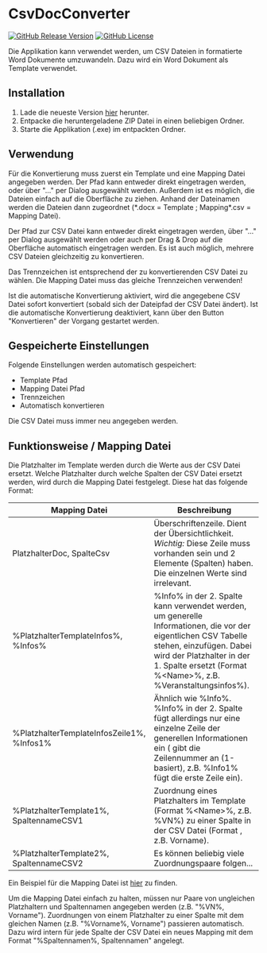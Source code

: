﻿
# CsvDocConverter

[![GitHub Release Version](https://img.shields.io/github/v/release/M1S2/CsvDocConverter)](https://github.com/M1S2/CsvDocConverter/releases/latest)
[![GitHub License](https://img.shields.io/github/license/M1S2/CsvDocConverter)](LICENSE.md)

Die Applikation kann verwendet werden, um CSV Dateien in formatierte Word Dokumente umzuwandeln. Dazu wird ein Word Dokument als Template verwendet.

## Installation

1. Lade die neueste Version [hier](https://github.com/M1S2/CsvDocConverter/releases/latest) herunter.
2. Entpacke die heruntergeladene ZIP Datei in einen beliebigen Ordner.
3. Starte die Applikation (.exe) im entpackten Ordner.

## Verwendung

Für die Konvertierung muss zuerst ein Template und eine Mapping Datei angegeben werden. Der Pfad kann entweder direkt eingetragen werden, oder über "..." per Dialog ausgewählt werden.
Außerdem ist es möglich, die Dateien einfach auf die Oberfläche zu ziehen. Anhand der Dateinamen werden die Dateien dann zugeordnet (\*.docx = Template ; Mapping\*.csv = Mapping Datei).

Der Pfad zur CSV Datei kann entweder direkt eingetragen werden, über "..." per Dialog ausgewählt werden oder auch per Drag & Drop auf die Oberfläche automatisch eingetragen werden. 
Es ist auch möglich, mehrere CSV Dateien gleichzeitig zu konvertieren.

Das Trennzeichen ist entsprechend der zu konvertierenden CSV Datei zu wählen. Die Mapping Datei muss das gleiche Trennzeichen verwenden!

Ist die automatische Konvertierung aktiviert, wird die angegebene CSV Datei sofort konvertiert (sobald sich der Dateipfad der CSV Datei ändert).
Ist die automatische Konvertierung deaktiviert, kann über den Button "Konvertieren" der Vorgang gestartet werden.

## Gespeicherte Einstellungen

Folgende Einstellungen werden automatisch gespeichert:
- Template Pfad
- Mapping Datei Pfad
- Trennzeichen
- Automatisch konvertieren

Die CSV Datei muss immer neu angegeben werden.

## Funktionsweise / Mapping Datei

Die Platzhalter im Template werden durch die Werte aus der CSV Datei ersetzt.
Welche Platzhalter durch welche Spalten der CSV Datei ersetzt werden, wird durch die Mapping Datei festgelegt. Diese hat das folgende Format:

Mapping Datei					| Beschreibung
-----------------------------------------------	| ------------------------------------------------------------------------------
PlatzhalterDoc, SpalteCsv			| Überschriftenzeile. Dient der Übersichtlichkeit. *Wichtig:* Diese Zeile muss vorhanden sein und 2 Elemente (Spalten) haben. Die einzelnen Werte sind irrelevant.
%PlatzhalterTemplateInfos%, %Infos%		| %Info% in der 2. Spalte kann verwendet werden, um generelle Informationen, die vor der eigentlichen CSV Tabelle stehen, einzufügen. Dabei wird der Platzhalter in der 1. Spalte ersetzt (Format %\<Name\>%, z.B. %Veranstaltungsinfos%).
%PlatzhalterTemplateInfosZeile1%, %Infos1%	| Ähnlich wie %Info%. %Info<Zahl>% in der 2. Spalte fügt allerdings nur eine einzelne Zeile der generellen Informationen ein (<Zahl> gibt die Zeilennummer an (1-basiert), z.B. %Info1% fügt die erste Zeile ein).
%PlatzhalterTemplate1%, SpaltennameCSV1		| Zuordnung eines Platzhalters im Template (Format %\<Name\>%, z.B. %VN%) zu einer Spalte in der CSV Datei (Format <Spaltenname>, z.B. Vorname).
%PlatzhalterTemplate2%, SpaltennameCSV2		| Es können beliebig viele Zuordnungspaare folgen...

Ein Beispiel für die Mapping Datei ist [hier](/Example/Mapping.csv) zu finden.

Um die Mapping Datei einfach zu halten, müssen nur Paare von ungleichen Platzhaltern und Spaltennamen angegeben werden (z.B. "%VN%, Vorname").
Zuordnungen von einem Platzhalter zu einer Spalte mit dem gleichen Namen (z.B. "%Vorname%, Vorname") passieren automatisch. Dazu wird intern für jede Spalte der CSV Datei ein neues Mapping mit dem Format "%Spaltennamen%, Spaltennamen" angelegt.
